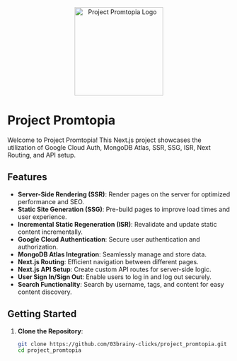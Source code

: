<div align="center">
  <img src="project_logo.png" alt="Project Promtopia Logo" width="200"/>
</div>

# Project Promtopia

Welcome to Project Promtopia! This Next.js project showcases the utilization of Google Cloud Auth, MongoDB Atlas, SSR, SSG, ISR, Next Routing, and API setup.

## Features

- **Server-Side Rendering (SSR)**: Render pages on the server for optimized performance and SEO.
- **Static Site Generation (SSG)**: Pre-build pages to improve load times and user experience.
- **Incremental Static Regeneration (ISR)**: Revalidate and update static content incrementally.
- **Google Cloud Authentication**: Secure user authentication and authorization.
- **MongoDB Atlas Integration**: Seamlessly manage and store data.
- **Next.js Routing**: Efficient navigation between different pages.
- **Next.js API Setup**: Create custom API routes for server-side logic.
- **User Sign In/Sign Out**: Enable users to log in and log out securely.
- **Search Functionality**: Search by username, tags, and content for easy content discovery.

## Getting Started

1. **Clone the Repository**:
   ```sh
   git clone https://github.com/03brainy-clicks/project_promtopia.git
   cd project_promtopia

